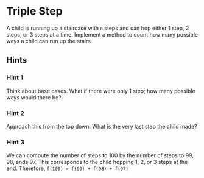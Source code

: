 # Triple Step

A child is running up a staircase with `n` steps and can hop either 1 step, 2 steps, or 3 steps at a time.
Implement a method to count how many possible ways a child can run up the stairs.

## Hints

### Hint 1

Think about base cases. What if there were only 1 step; how many possible ways would there be?

### Hint 2

Approach this from the top down. What is the very last step the child made? 

### Hint 3

We can compute the number of steps to 100 by the number of steps to 99, 98, ands 97.
This corresponds to the child hopping 1, 2, or 3 steps at the end. 
Therefore, `f(100) = f(99) + f(98) + f(97)`
